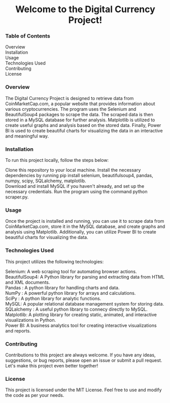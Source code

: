 <h1 style="text-align: center;">Welcome to the Digital Currency Project!</h1>

<h3>Table of Contents</h3>

Overview<br>
Installation<br>
Usage<br>
Technologies Used<br>
Contributing<br>
License<br>

<h3>Overview</h3>

The Digital Currency Project is designed to retrieve data from CoinMarketCap.com, a popular website that provides information about various cryptocurrencies. The program uses the Selenium and BeautifulSoup4 packages to scrape the data. The scraped data is then stored in a MySQL database for further analysis. Matplotlib is utilized to create useful graphs and analysis based on the stored data. Finally, Power BI is used to create beautiful charts for visualizing the data in an interactive and meaningful way.

<h3>Installation</h3>

To run this project locally, follow the steps below:

Clone this repository to your local machine.
Install the necessary dependencies by running pip install selenium, beautifulsoup4, pandas, numpy, scipy, SQLalchemy, matplotlib.<br>
Download and install MySQL if you haven't already, and set up the necessary credentials.
Run the program using the command python scraper.py.

<h3>Usage</h3>

Once the project is installed and running, you can use it to scrape data from CoinMarketCap.com, store it in the MySQL database, and create graphs and analysis using Matplotlib. Additionally, you can utilize Power BI to create beautiful charts for visualizing the data.

<h3>Technologies Used</h3>

This project utilizes the following technologies:

Selenium: A web scraping tool for automating browser actions.<br>
BeautifulSoup4: A Python library for parsing and extracting data from HTML and XML documents.<br>
Pandas : A python library for handling charts and data.<br>
NumPy : A powerful python library for arrays and calculations.<br>
SciPy : A python library for analytic functions.<br>
MySQL: A popular relational database management system for storing data.<br>
SQLalchemy : A useful python library to connecy directly to MySQL.<br>
Matplotlib: A plotting library for creating static, animated, and interactive visualizations in Python.<br>
Power BI: A business analytics tool for creating interactive visualizations and reports.

<h3>Contributing</h3>

Contributions to this project are always welcome. If you have any ideas, suggestions, or bug reports, please open an issue or submit a pull request. Let's make this project even better together!

<h3>License</h3>

This project is licensed under the MIT License. Feel free to use and modify the code as per your needs.
